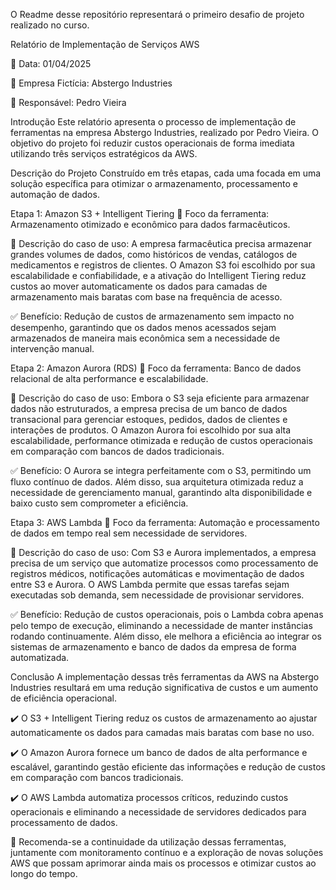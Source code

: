O Readme desse repositório representará o primeiro desafio de projeto realizado no curso.

Relatório de Implementação de Serviços AWS

📅 Data: 01/04/2025

🏢 Empresa Fictícia: Abstergo Industries

👤 Responsável: Pedro Vieira

Introdução
Este relatório apresenta o processo de implementação de ferramentas na empresa Abstergo Industries, realizado por Pedro Vieira. O objetivo do projeto foi reduzir custos operacionais de forma imediata utilizando três serviços estratégicos da AWS.

Descrição do Projeto
Construído em três etapas, cada uma focada em uma solução específica para otimizar o armazenamento, processamento e automação de dados.

Etapa 1: Amazon S3 + Intelligent Tiering
🔹 Foco da ferramenta: Armazenamento otimizado e econômico para dados farmacêuticos.

📌 Descrição do caso de uso:
A empresa farmacêutica precisa armazenar grandes volumes de dados, como históricos de vendas, catálogos de medicamentos e registros de clientes. O Amazon S3 foi escolhido por sua escalabilidade e confiabilidade, e a ativação do Intelligent Tiering reduz custos ao mover automaticamente os dados para camadas de armazenamento mais baratas com base na frequência de acesso.

✅ Benefício: Redução de custos de armazenamento sem impacto no desempenho, garantindo que os dados menos acessados sejam armazenados de maneira mais econômica sem a necessidade de intervenção manual.


Etapa 2: Amazon Aurora (RDS)
🔹 Foco da ferramenta: Banco de dados relacional de alta performance e escalabilidade.

📌 Descrição do caso de uso:
Embora o S3 seja eficiente para armazenar dados não estruturados, a empresa precisa de um banco de dados transacional para gerenciar estoques, pedidos, dados de clientes e interações de produtos. O Amazon Aurora foi escolhido por sua alta escalabilidade, performance otimizada e redução de custos operacionais em comparação com bancos de dados tradicionais.

✅ Benefício: O Aurora se integra perfeitamente com o S3, permitindo um fluxo contínuo de dados. Além disso, sua arquitetura otimizada reduz a necessidade de gerenciamento manual, garantindo alta disponibilidade e baixo custo sem comprometer a eficiência.


Etapa 3: AWS Lambda
🔹 Foco da ferramenta: Automação e processamento de dados em tempo real sem necessidade de servidores.

📌 Descrição do caso de uso:
Com S3 e Aurora implementados, a empresa precisa de um serviço que automatize processos como processamento de registros médicos, notificações automáticas e movimentação de dados entre S3 e Aurora. O AWS Lambda permite que essas tarefas sejam executadas sob demanda, sem necessidade de provisionar servidores.

✅ Benefício: Redução de custos operacionais, pois o Lambda cobra apenas pelo tempo de execução, eliminando a necessidade de manter instâncias rodando continuamente. Além disso, ele melhora a eficiência ao integrar os sistemas de armazenamento e banco de dados da empresa de forma automatizada.

Conclusão
A implementação dessas três ferramentas da AWS na Abstergo Industries resultará em uma redução significativa de custos e um aumento de eficiência operacional.

✔️ O S3 + Intelligent Tiering reduz os custos de armazenamento ao ajustar automaticamente os dados para camadas mais baratas com base no uso.

✔️ O Amazon Aurora fornece um banco de dados de alta performance e escalável, garantindo gestão eficiente das informações e redução de custos em comparação com bancos tradicionais.

✔️ O AWS Lambda automatiza processos críticos, reduzindo custos operacionais e eliminando a necessidade de servidores dedicados para processamento de dados.


🔎 Recomenda-se a continuidade da utilização dessas ferramentas, juntamente com monitoramento contínuo e a exploração de novas soluções AWS que possam aprimorar ainda mais os processos e otimizar custos ao longo do tempo.
